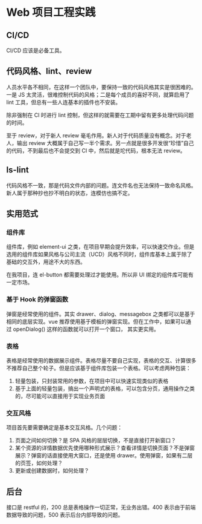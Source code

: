 # Web 项目工程实践

## CI/CD

CI/CD 应该是必备工具。

## 代码风格、lint、review

人员水平各不相同，在这样一个团队中，要保持一致的代码风格其实是很困难的。一是 JS 太灵活，很难控制代码的风格；二是每个成员的喜好不同，就算启用了 lint 工具，但总有一些人连基本的插件也不安装。

除非强制在 CI 时进行 lint 控制，但这样的就需要在工期中留有更多处理代码问题的时间。

至于 review，对于新人 review 毫毛作用。新人对于代码质量没有概念。对于老人，输出 review 大概属于自己写一半个需求。另一点就是很多开发很“珍惜”自己的代码，不到最后也不会提交到 CI 中，然后就是坨代码，根本无法 review。

## ls-lint

代码风格不一致，那是代码文件内部的问题。连文件名也无法保持一致命名风格。新人属于那种抄也抄不明白的状态，连模仿也搞不定。

## 实用范式

### 组件库

组件库，例如 element-ui 之类，在项目早期会提升效率，可以快速交作业。但是选用的组件库如果风格与公司主流（UCD）风格不同时，组件库基本上属于除了基础的交互外，用途不大的东西。

在我项目，连 el-button 都需要处理过才能使用。所以非 UI 绑定的组件库可能有一定市场。

### 基于 Hook 的弹窗函数

弹窗是经常使用的组件。其实 drawer、dialog、messagebox 之类都可以是基于相同的底层实现。vue 推荐使用基于模板的弹窗实现。但在工作中，如果可以通过 openDialog() 这样的函数就可以打开一个窗口，
其实更实用。

### 表格

表格是经常使用的数据展示组件。表格尽量不要自己实现，表格的交互、计算很多不推荐自己整个轮子。但是应该基于组件库包装一个表格。可以考虑两种包装：

1. 轻量包装，只封装常用的参数，在项目中可以快速实现类似的表格
2. 基于上面的轻量包装，搞出一个声明式的表格，可以包含分页，通用操作之类的，尽可能可以直接用于实现业务页面

### 交互风格

项目首先要需要确定是基本交互风格。几个问题：

1. 页面之间如何切换？是 SPA 风格的层层切换，不是直接打开新窗口？
2. 某个资源的详情数据优先使用哪种形式展示？查看详情是切换页面？不是弹窗展示？弹窗的话直接使用大窗口，还是使用 drawer。使用弹窗，如果有二层的页签，如何处理？
3. 更新或创建数据时，如何处理？

## 后台

接口是 restful 的，200 总是表格操作一切正常，无业务出错。400 表示由于前端数据导致的问题，500 表示后台内部导致的问题。
